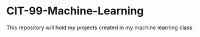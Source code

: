 # CIT-99-Machine-Learning
This repository will hold my projects created in my machine learning class.
